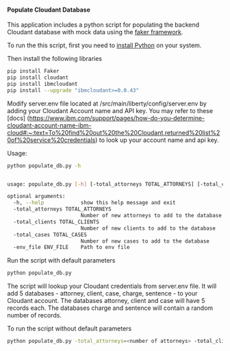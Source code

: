 #### Populate Cloudant Database

This application includes a python script for populating the backend Cloudant database with mock data using the [faker framework](https://github.com/joke2k/faker/). 

To run the this script, first you need to [install Python](https://www.python.org/downloads/) on your system.

Then install the following libraries
```bash
pip install Faker
pip install cloudant
pip install ibmcloudant
pip install --upgrade "ibmcloudant>=0.0.43"
```

Modify server.env file located at /src/main/liberty/config/server.env by adding your Cloudant Account name and API key. You may refer to these [docs] 
(https://www.ibm.com/support/pages/how-do-you-determine-cloudant-account-name-ibm-cloud#:~:text=To%20find%20out%20the%20Cloudant,returned%20list%20of%20service%20credentials) to look up your account name and api key.
   

Usage:
```bash
python populate_db.py -h


usage: populate_db.py [-h] [-total_attorneys TOTAL_ATTORNEYS] [-total_clients TOTAL_CLIENTS] [-total_cases TOTAL_CASES] [-env_file ENV_FILE]

optional arguments:
  -h, --help            show this help message and exit
  -total_attorneys TOTAL_ATTORNEYS
                        Number of new attorneys to add to the database
  -total_clients TOTAL_CLIENTS
                        Number of new clients to add to the database
  -total_cases TOTAL_CASES
                        Number of new cases to add to the database
  -env_file ENV_FILE    Path to env file
```

Run the script with default parameters
```bash
python populate_db.py
```
The script will lookup your Cloudant credentials from server.env file. It will add 5 databases - attorney, client, case, charge, sentence - to your Cloudant account. The databases attorney, client and case will have 5 records each. The databases charge and sentence will contain a random number of records. 


To run the script without default parameters
```bash
python populate_db.py -total_attorneys=<number of attorneys> -total_clients=<number of clients> -total_cases=<number of cases> -env_file=<path/to/your/.env/file>
```


